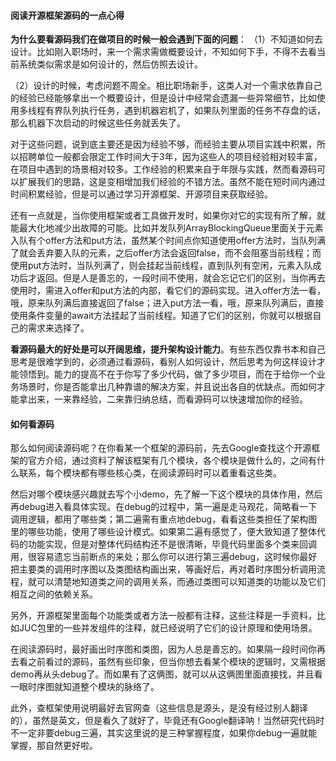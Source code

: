 

#### **阅读开源框架源码的一点心得**

**为什么要看源码我们在做项目的时候一般会遇到下面的问题**：
（1）不知道如何去设计。比如刚入职场时，来一个需求需做概要设计，不知如何下手，不得不去看当前系统类似需求是如何设计的，然后仿照去设计。

（2）设计的时候，考虑问题不周全。相比职场新手，这类人对一个需求依靠自己的经验已经能够拿出一个概要设计，但是设计中经常会遗漏一些异常细节，比如使用多线程有界队列执行任务，遇到机器宕机了，如果队列里面的任务不存盘的话，那么机器下次启动的时候这些任务就丢失了。

对于这些问题，说到底主要还是因为经验不够，而经验主要从项目实践中积累，所以招聘单位一般都会限定工作时间大于3年，因为这些人的项目经验相对较丰富，在项目中遇到的场景相对较多。工作经验的积累来自于年限与实践，然而看源码可以扩展我们的思路，这是变相增加我们经验的不错方法。虽然不能在短时间内通过时间积累经验，但是可以通过学习开源框架、开源项目来获取经验。

还有一点就是，当你使用框架或者工具做开发时，如果你对它的实现有所了解，就能最大化地减少出故障的可能。比如并发队列ArrayBlockingQueue里面关于元素入队有个offer方法和put方法，虽然某个时间点你知道使用offer方法时，当队列满了就会丢弃要入队的元素，之后offer方法会返回false，而不会阻塞当前线程；而使用put方法时，当队列满了，则会挂起当前线程，直到队列有空闲，元素入队成功后才返回。但是人是善忘的，一段时间不使用，就会忘记它们的区别，当你再去使用时，需进入offer和put方法的内部，看它们的源码实现。进入offer方法一看，哦，原来队列满后直接返回了false；进入put方法一看，哦，原来队列满后，直接使用条件变量的await方法挂起了当前线程。知道了它们的区别，你就可以根据自己的需求来选择了。

**看源码最大的好处是可以开阔思维，提升架构设计能力**。有些东西仅靠书本和自己思考是很难学到的，必须通过看源码，看别人如何设计，然后思考为何这样设计才能领悟到。能力的提高不在于你写了多少代码，做了多少项目，而在于给你一个业务场景时，你是否能拿出几种靠谱的解决方案，并且说出各自的优缺点。而如何才能拿出来，一来靠经验，二来靠归纳总结，而看源码可以快速增加你的经验。

#### **如何看源码**

那么如何阅读源码呢？在你看某一个框架的源码前，先去Google查找这个开源框架的官方介绍，通过资料了解该框架有几个模块，各个模块是做什么的，之间有什么联系，每个模块都有哪些核心类，在阅读源码时可以着重看这些类。

然后对哪个模块感兴趣就去写个小demo，先了解一下这个模块的具体作用，然后再debug进入看具体实现。在debug的过程中，第一遍是走马观花，简略看一下调用逻辑，都用了哪些类；第二遍需有重点地debug，看看这些类担任了架构图里的哪些功能，使用了哪些设计模式。如果第二遍有感觉了，便大致知道了整体代码的功能实现，但是对整体代码结构还不是很清晰，毕竟代码里面多个类来回调用，很容易遗忘当前断点的来处；那么你可以进行第三遍debug，这时候你最好把主要类的调用时序图以及类图结构画出来，等画好后，再对着时序图分析调用流程，就可以清楚地知道类之间的调用关系，而通过类图可以知道类的功能以及它们相互之间的依赖关系。

另外，开源框架里面每个功能类或者方法一般都有注释，这些注释是一手资料，比如JUC包里的一些并发组件的注释，就已经说明了它们的设计原理和使用场景。

在阅读源码时，最好画出时序图和类图，因为人总是善忘的。如果隔一段时间你再去看之前看过的源码，虽然有些印象，但当你想去看某个模块的逻辑时，又需根据demo再从头debug了。而如果有了这俩图，就可以从这俩图里面直接找，并且看一眼时序图就知道整个模块的脉络了。

此外，查框架使用说明最好去官网查（这些信息是源头，是没有经过别人翻译的），虽然是英文，但是看久了就好了，毕竟还有Google翻译呐！当然研究代码时不一定非要debug三遍，其实这里说的是三种掌握程度，如果你debug一遍就能掌握，那自然更好啦。



